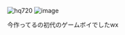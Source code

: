 ![hq720](https://github.com/user-attachments/assets/3eca077f-6657-4773-8e3d-4c7472abb88b)
![image](https://github.com/user-attachments/assets/b488bf48-7097-4e1e-9961-3908bfae305e)

今作ってるの初代のゲームボイでしたwx
